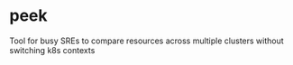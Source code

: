 # peek
Tool for busy SREs to compare resources across multiple clusters without switching k8s contexts
